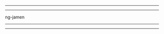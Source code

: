 -------------------------
-------------------------

ng-jamen

-------------------------
-------------------------

